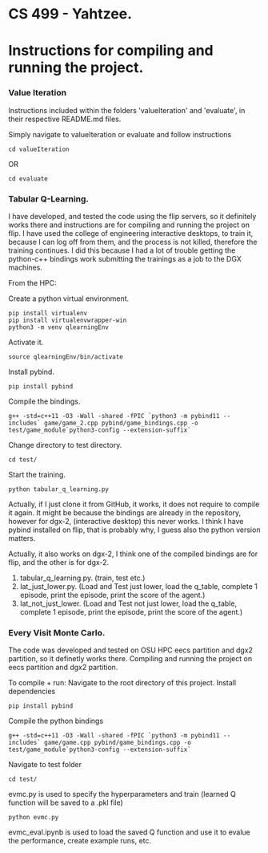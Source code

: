 # CS 499 - Yahtzee. 

# Instructions for compiling and running the project. 

### Value Iteration

Instructions included within the folders 'valueIteration' and 'evaluate', in their respective README.md files. 

Simply navigate to valueIteration or evaluate and follow instructions

    cd valueIteration

OR

    cd evaluate


### Tabular Q-Learning. 

I have developed, and tested the code using the flip servers, so it definitely works there and instructions are for compiling and running the project on flip. 
I have used the college of engineering interactive desktops, to train it, because I can log off from them, and the process is not killed, therefore the training continues. I did this because I had a lot of trouble getting the python-c++ bindings work submitting the trainings as a job to the DGX machines. 

From the HPC:

Create a python virtual environment. 

    pip install virtualenv
    pip install virtualenvwrapper-win
    python3 -m venv qlearningEnv

Activate it. 

    source qlearningEnv/bin/activate

Install pybind. 

    pip install pybind

Compile the bindings. 

    g++ -std=c++11 -O3 -Wall -shared -fPIC `python3 -m pybind11 --includes` game/game_2.cpp pybind/game_bindings.cpp -o test/game_module`python3-config --extension-suffix`

Change directory to test directory. 

    cd test/

Start the training. 

    python tabular_q_learning.py


Actually, if I just clone it from GitHub, it works, it does not require to compile it again. It might be because the bindings are already in the repository, however for dgx-2, (interactive desktop) this never works. I think I have pybind installed on flip, that is probably why, I guess also the python version matters. 

Actually, it also works on dgx-2, I think one of the compiled bindings are for flip, and the other is for dgx-2. 

1. tabular_q_learning.py. (train, test etc.)
2. lat_just_lower.py. (Load and Test just lower, load the q_table, complete 1 episode, print the episode, print the score of the agent.)
3. lat_not_just_lower. (Load and Test not just lower, load the q_table, complete 1 episode, print the episode, print the score of the agent.) 


### Every Visit Monte Carlo.

The code was developed and tested on OSU HPC eecs partition and dgx2 partition, so it definetly works there. Compiling and running the project on eecs partition and dgx2 partition.

To compile + run:
Navigate to the root directory of this project.
Install dependencies

    pip install pybind

Compile the python bindings 

    g++ -std=c++11 -O3 -Wall -shared -fPIC `python3 -m pybind11 --includes` game/game.cpp pybind/game_bindings.cpp -o test/game_module`python3-config --extension-suffix`

Navigate to test folder

    cd test/

evmc.py is used to specify the hyperparameters and train (learned Q function will be saved to a .pkl file)

    python evmc.py

evmc_eval.ipynb is used to load the saved Q function and use it to evalue the performance, create example runs, etc.

